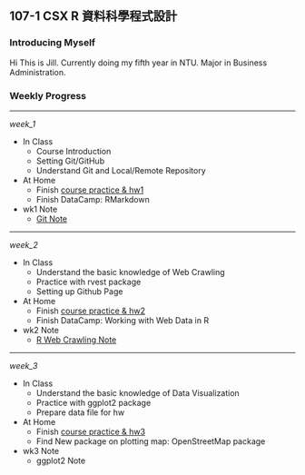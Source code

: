 107-1 CSX R 資料科學程式設計
----------------------------

### Introducing Myself

Hi This is Jill. Currently doing my fifth year in NTU. Major in Business Administration.

### Weekly Progress

------------------------------------------------------------------------

*week\_1*

-   In Class
    -   Course Introduction
    -   Setting Git/GitHub
    -   Understand Git and Local/Remote Repository
-   At Home
    -   Finish [course practice & hw1](https://github.com/graduatecrisis/CSX-Data-Science/tree/master/wk1)
    -   Finish DataCamp: RMarkdown
-   wk1 Note
    -   [Git Note](https://github.com/graduatecrisis/CSX-Data-Science/blob/master/wk1/Notes/Git_Note.md)

------------------------------------------------------------------------

*week\_2*

-   In Class
    - Understand the basic knowledge of Web Crawling
    - Practice with rvest package
    - Setting up Github Page
-   At Home
    - Finish [course practice & hw2](https://github.com/graduatecrisis/CSX-Data-Science/tree/master/wk2)
    - Finish DataCamp: Working with Web Data in R
-   wk2 Note
    - [R Web Crawling Note](https://hackmd.io/MhrLLA_KT_S3IWxusi2MxQ)


------------------------------------------------------------------------

*week\_3*

-   In Class
    - Understand the basic knowledge of Data Visualization
    - Practice with ggplot2 package
    - Prepare data file for hw
-   At Home
    - Finish [course practice & hw3](https://github.com/graduatecrisis/CSX-Data-Science/tree/master/wk3)
    - Find New package on plotting map: OpenStreetMap package
-   wk3 Note
    - ggplot2 Note
